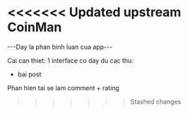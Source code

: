 <<<<<<< Updated upstream
CoinMan
=======
---Day la phan binh luan cua app---

Cai can thiet:
1 interface co day du cac thu:
- bai post

Phan hien tai se lam comment + rating
>>>>>>> Stashed changes
